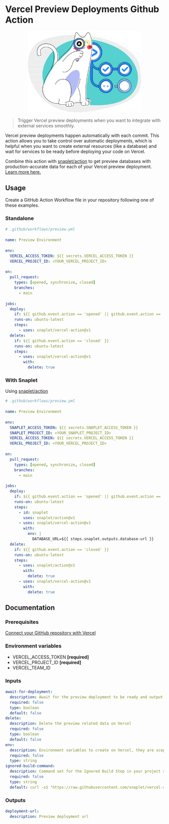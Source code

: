 # Vercel Preview Deployments Github Action

<p align="center">
  <img width="360" src="logo.png" alt="Snappy looking through a magnifier with the Vercel logo in its center">
</p>

> Trigger Vercel preview deployments when you want to integrate with external services smoothly.

Vercel preview deployments happen automatically with each commit. This action allows you to take control over automatic deployments, which is helpful when you want to create external resources (like a database) and wait for services to be ready before deploying your code on Vercel.

Combine this action with [snaplet/action](https://github.com/marketplace/actions/snaplet-preview-databases) to get preview databases with production-accurate data for each of your Vercel preview deployment. [Learn more here.](#with-snaplet)

## Usage

Create a GitHub Action Workflow file in your repository following one of these examples.

### Standalone

```yaml
# .github/workflows/preview.yml

name: Preview Environment

env:
  VERCEL_ACCESS_TOKEN: ${{ secrets.VERCEL_ACCESS_TOKEN }}
  VERCEL_PROJECT_ID: <YOUR_VERCEL_PROJECT_ID>

on:
  pull_request:
    types: [opened, synchronize, closed]
    branches:
      - main

jobs:
  deploy:
    if: ${{ github.event.action == 'opened' || github.event.action == 'synchronize' }}
    runs-on: ubuntu-latest
    steps:
      - uses: snaplet/vercel-action@v1
  delete:
    if: ${{ github.event.action == 'closed' }}
    runs-on: ubuntu-latest
    steps:
      - uses: snaplet/vercel-action@v1
        with:
          delete: true
```

### With Snaplet

Using [snaplet/action](https://github.com/marketplace/actions/snaplet-preview-databases)

```yaml
# .github/workflows/preview.yml

name: Preview Environment

env:
  SNAPLET_ACCESS_TOKEN: ${{ secrets.SNAPLET_ACCESS_TOKEN }}
  SNAPLET_PROJECT_ID: <YOUR_SNAPLET_PROJECT_ID>
  VERCEL_ACCESS_TOKEN: ${{ secrets.VERCEL_ACCESS_TOKEN }}
  VERCEL_PROJECT_ID: <YOUR_VERCEL_PROJECT_ID>

on:
  pull_request:
    types: [opened, synchronize, closed]
    branches:
      - main

jobs:
  deploy:
    if: ${{ github.event.action == 'opened' || github.event.action == 'synchronize' }}
    runs-on: ubuntu-latest
    steps:
      - id: snaplet
        uses: snaplet/action@v1
      - uses: snaplet/vercel-action@v1
        with:
          env: |
            DATABASE_URL=${{ steps.snaplet.outputs.database-url }}
  delete:
    if: ${{ github.event.action == 'closed' }}
    runs-on: ubuntu-latest
    steps:
      - uses: snaplet/action@v1
        with:
          delete: true
      - uses: snaplet/vercel-action@v1
        with:
          delete: true
```

## Documentation

### Prerequisites

[Connect your GitHub repository with Vercel](https://vercel.com/docs/concepts/git/vercel-for-github)

### Environment variables

- VERCEL_ACCESS_TOKEN **[required]**
- VERCEL_PROJECT_ID **[required]**
- VERCEL_TEAM_ID

### Inputs

```yaml
await-for-deployment:
  description: Await for the preview deployment to be ready and output the preview deployment URL
  required: false
  type: boolean
  default: false
delete:
  description: Delete the preview related data on Vercel
  required: false
  type: boolean
  default: false
env:
  description: Environment variables to create on Vercel, they are scoped to the "preview" environment and the current branch
  required: false
  type: string
ignored-build-command:
  description: Command set for the Ignored Build Step in your project settings, the default script is canceling every preview deployments coming from the Vercel GitHub App.
  required: false
  type: string
  default: curl -sS "https://raw.githubusercontent.com/snaplet/vercel-action/v2/scripts/ignore-build.mjs" | node --input-type=module
```

### Outputs

```yaml
deployment-url:
  description: Preview deployment url
```
